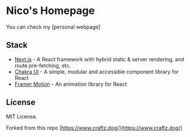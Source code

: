 # Nico's Homepage

You can check my [personal webpage]

## Stack

- [Next.js](https://nextjs.org/) - A React framework with hybrid static & server rendering, and route pre-fetching, etc.
- [Chakra UI](https://chakra-ui.com/) - A simple, modular and accessible component library for React
- [Framer Motion](https://www.framer.com/motion/) - An animation library for React

## License

MIT License.

Forked from this repo [https://www.craftz.dog/](https://www.craftz.dog/)